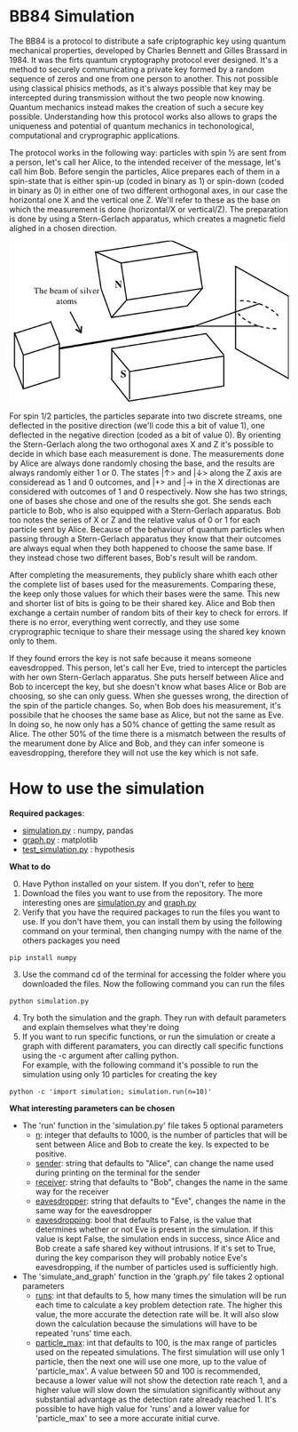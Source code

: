 # BB84 Simulation
The BB84 is a protocol to distribute a safe criptographic key using quantum mechanical properties, developed by Charles Bennett and Gilles Brassard in 1984. It was the firts quantum cryptography protocol ever designed. It's a method to securely communicating a private key formed by a random sequence of zeros and one from one person to another. This not possible using classical phisics methods, as it's always possible that key may be intercepted during transmission without the two people now knowing. Quantum mechanics instead makes the creation of such a secure key possible. Understanding how this protocol works also allows to graps the uniqueness and potential of quantum mechanics in techonological, computational and cryprographic applications.

The protocol works in the following way: particles with spin 1⁄2 are sent from a person, let's call her Alice, to the intended receiver of the message, let's call him Bob. Before sengin the particles, Alice prepares each of them in a spin-state that is either spin-up (coded in binary as 1) or spin-down (coded in binary as 0) in either one of two different orthogonal axes, in our case the horizontal one X and the vertical one Z. We'll refer to these as the base on which the measurement is done (horizontal/X or vertical/Z). The preparation is done by using a Stern-Gerlach apparatus, which creates a magnetic field alighed in a chosen direction.

![apparatus](./images/Stern-Gerlach-Experiment-setup.png)

For spin 1/2 particles, the particles separate into two discrete streams, one deflected in the positive direction (we'll code this a bit of value 1), one deflected in the negative direction (coded as a bit of value 0). By orienting the Stern-Gerlach along the two orthogonal axes X and Z it's possible to decide in which base each measurement is done. The measurements done by Alice are always done randomly chosing the base, and the results are always randomly either 1 or 0. The states |↑> and |↓> along the Z axis are consideread as 1 and 0 outcomes, and |+> and |-> in the X directionas are considered with outcomes of 1 and 0 respectively. Now she has two strings, one of bases she chose and one of the results she got. She sends each particle to Bob, who is also equipped with a Stern-Gerlach apparatus. Bob too notes the series of X or Z and the relative valus of 0 or 1 for each particle sent by Alice. Because of the behaviour of quantum particles when passing through a Stern-Gerlach apparatus they know that their outcomes are always equal when they both happened to choose the same base. If they instead chose two different bases, Bob's result will be random.

After completing the measurements, they publicly share whith each other the complete list of bases used for the measurements. Comparing these, the keep only those values for which their bases were the same. This new and shorter list of bits is going to be their shared key. Alice and Bob then exchange a certain number of random bits of their key to check for errors. If there is no error, everything went correctly, and they use some cryprographic tecnique to share their message using the shared key known only to them.

If they found errors the key is not safe because it means someone eavesdropped. This person, let's call her Eve, tried to intercept the particles with her own Stern-Gerlach apparatus. She puts herself between Alice and Bob to incercept the key, but she doesn't know what bases Alice or Bob are choosing, so she can only guess. When she guesses wrong, the direction of the spin of the particle changes. So, when Bob does his measurement, it's possibile that he chooses the same base as Alice, but not the same as Eve. In doing so, he now only has a 50% chance of getting the same result as Alice. The other 50% of the time there is a mismatch between the results of the mearument done by Alice and Bob, and they can infer someone is eavesdropping, therefore they will not use the key which is not safe.

# How to use the simulation
**Required packages**:
- [simulation.py](https://github.com/GiorgioTassinari/BB84-Simulation/blob/main/simulation.py) : numpy, pandas
- [graph.py](https://github.com/GiorgioTassinari/BB84-Simulation/blob/main/graph.py) : matplotlib
- [test_simulation.py](https://github.com/GiorgioTassinari/BB84-Simulation/blob/main/test_simulation.py) : hypothesis

**What to do**

0) Have Python installed on your sistem. If you don't, refer to [here](https://www.python.org/downloads/)
1) Download the files you want to use from the repository. The more interesting ones are [simulation.py](https://github.com/GiorgioTassinari/BB84-Simulation/blob/main/simulation.py) and [graph.py](https://github.com/GiorgioTassinari/BB84-Simulation/blob/main/graph.py)
2) Verify that you have the required packages to run the files you want to use. If you don't have them, you can install them by using the following command on your terminal, then changing numpy with the name of the others packages you need
```console
pip install numpy
```
3) Use the command cd of the terminal for accessing the folder where you downloaded the files. Now the following command you can run the files
```console
python simulation.py
```
4) Try both the simulation and the graph. They run with default parameters and explain themselves what they're doing
5) If you want to run specific functions, or run the simulation or create a graph with different paramaters, you can directly call specific functions using the -c argument after calling python.\
For example, with the following command it's possible to run the simulation using only 10 particles for creating the key

```console
python -c 'import simulation; simulation.run(n=10)'
```
**What interesting parameters can be chosen**
- The 'run' function in the 'simulation.py' file takes 5 optional parameters
    - <u>n</u>: integer that defaults to 1000, is the number of particles that will be sent between Alice and Bob to create the key. Is expected to be positive.
    - <u>sender</u>: string that defaults to "Alice", can change the name used during printing on the terminal for the sender
    - <u>receiver</u>: string that defaults to "Bob", changes the name in the same way for the receiver
    - <u>eavesdropper</u>: string that defaults to "Eve", changes the name in the same way for the eavesdropper
    - <u>eavesdropping</u>: bool that defaults to False, is the value that determines whether or not Eve is present in the simulation. If this value is kept False, the simulation ends in success, since Alice and Bob create a safe shared key without intrusions. If it's set to True, during the key comparison they will probably notice Eve's eavesdropping, if the number of particles used is sufficiently high.
- The 'simulate_and_graph' function in the 'graph.py' file takes 2 optional parameters
    - <u>runs</u>: int that defaults to 5, how many times the simulation will be run each time to calculate a key problem detection rate. The higher this value, the more accurate the detection rate will be. It will also slow down the calculation because the simulations will have to be repeated 'runs' time each.
    - <u>particle_max</u>: int that defaults to 100, is the max range of particles used on the repeated simulations. The first simulation will use only 1 particle, then the next one will use one more, up to the value of 'particle_max'. A value between 50 and 100 is recommended, because a lower value will not show the detection rate reach 1, and a higher value will slow down the simulation significantly without any substantial advantage as the detection rate already reached 1. It's possible to have high value for 'runs' and a lower value for 'particle_max' to see a more accurate initial curve.
